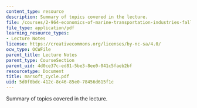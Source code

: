 ```yaml
---
content_type: resource
description: Summary of topics covered in the lecture.
file: /courses/2-964-economics-of-marine-transportation-industries-fall-2006/5d0f0bdc412c8c4685e078456d615f1c_marsoft_cycle.pdf
file_type: application/pdf
learning_resource_types:
- Lecture Notes
license: https://creativecommons.org/licenses/by-nc-sa/4.0/
ocw_type: OCWFile
parent_title: Lecture Notes
parent_type: CourseSection
parent_uid: 4d0ce37c-ed81-5be3-8ee0-041c5faeb2bf
resourcetype: Document
title: marsoft_cycle.pdf
uid: 5d0f0bdc-412c-8c46-85e0-78456d615f1c
---
```

Summary of topics covered in the lecture.